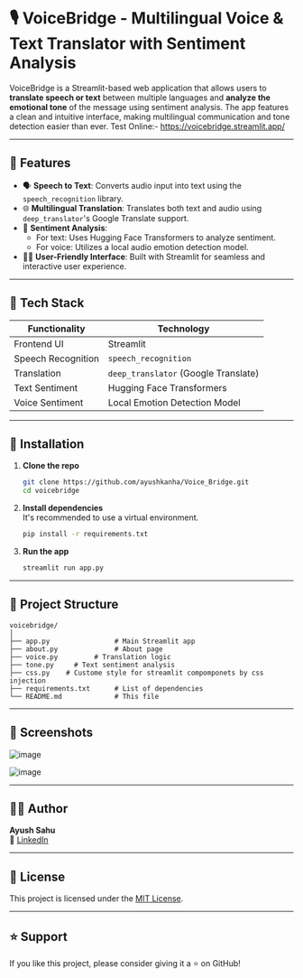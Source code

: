  # 🎙️ VoiceBridge - Multilingual Voice & Text Translator with Sentiment Analysis

VoiceBridge is a Streamlit-based web application that allows users to **translate speech or text** between multiple languages and **analyze the emotional tone** of the message using sentiment analysis. The app features a clean and intuitive interface, making multilingual communication and tone detection easier than ever.
Test Online:- https://voicebridge.streamlit.app/

---

## 🚀 Features

- 🗣️ **Speech to Text**: Converts audio input into text using the `speech_recognition` library.
- 🌐 **Multilingual Translation**: Translates both text and audio using `deep_translator`'s Google Translate support.
- 💬 **Sentiment Analysis**:
  - For text: Uses Hugging Face Transformers to analyze sentiment.
  - For voice: Utilizes a local audio emotion detection model.
- 🧑‍💻 **User-Friendly Interface**: Built with Streamlit for seamless and interactive user experience.

---

## 🧠 Tech Stack

| Functionality        | Technology |
|----------------------|------------|
| Frontend UI          | Streamlit  |
| Speech Recognition   | `speech_recognition` |
| Translation          | `deep_translator` (Google Translate) |
| Text Sentiment       | Hugging Face Transformers |
| Voice Sentiment      | Local Emotion Detection Model |

---

## 🔧 Installation

1. **Clone the repo**  
   ```bash
   git clone https://github.com/ayushkanha/Voice_Bridge.git
   cd voicebridge
   ```

2. **Install dependencies**  
   It's recommended to use a virtual environment.

   ```bash
   pip install -r requirements.txt
   ```

3. **Run the app**  
   ```bash
   streamlit run app.py
   ```

---

## 📁 Project Structure

```
voicebridge/
│
├── app.py                # Main Streamlit app
├── about.py              # About page
├── voice.py         # Translation logic
├── tone.py     # Text sentiment analysis
├── css.py    # Custome style for streamlit compomponets by css injection
├── requirements.txt      # List of dependencies
└── README.md             # This file
```

---

## 📸 Screenshots
![image](https://github.com/user-attachments/assets/a9586a9c-4f80-4333-8467-102297e00cf8)

![image](https://github.com/user-attachments/assets/9661487d-b139-455e-87ff-f5ac4c2eeae2)


---

## 👨‍💻 Author

**Ayush Sahu**  
🔗 [LinkedIn](linkedin.com/in/ayush-kumar-sahu-299b8b23b)  


---

## 📄 License

This project is licensed under the [MIT License](LICENSE).

---

## ⭐️ Support

If you like this project, please consider giving it a ⭐️ on GitHub!
